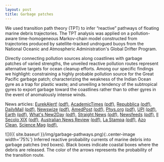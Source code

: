```yaml
---
layout: post
title: Garbage patches
---
```


We used transition path theory (TPT) to infer “reactive” pathways of floating marine debris trajectories. The TPT analysis was applied on a pollution-aware time-homogeneous Markov-chain model constructed from trajectories produced by satellite-tracked undrogued buoys from the National Oceanic and Atmospheric Administration's Global Drifter Program.

Directly connecting pollution sources along coastlines with garbage patches of varied strengths, the unveiled reactive pollution routes represent alternative targets for ocean cleanup efforts. Among our specific findings we highlight: constraining a highly probable pollution source for the Great Pacific garbage patch; characterizing the weakness of the Indian Ocean gyre as a trap for plastic waste; and unveiling a tendency of the subtropical gyres to export garbage toward the coastlines rather than to other gyres in the event of anomalously intense winds.

News articles: [EurekAlert!](https://www.eurekalert.org/pub_releases/2021-03/aiop-hdp022521.php) [(pdf)](/archive/news/2021-eurekalert-gp.pdf), [AcademicTimes](https://academictimes.com/researchers-trace-plastic-waste-routes-from-coastlines-to-massive-garbage-patches/) [(pdf)](/archive/news/2021-academictimes-gp.pdf), [Repubblica](https://www.repubblica.it/green-and-blue/2021/03/03/news/le_rotte_dei_rifiuti_plastici_come_i_detriti_si_spostano_negli_oceani-290082480/) [(pdf)](/archive/news/2021-repubblica-gp.pdf), [DailyMail](https://www.dailymail.co.uk/sciencetech/article-9317071/The-Great-Pacific-Garbage-Patch-connecting-pathway-Asia-feeding-debris.html) [(pdf)](/archive/news/2021-dailymail-gp.pdf), [Newswize](https://www.newswise.com/articles/how-does-plastic-debris-make-its-way-into-ocean-garbage-patches) [(pdf)](/archive/news/2021-newswize-gp.pdf), [AmedPost](https://www.amedpost.com/great-pacific-garbage-patch-has-connecting-pathway-with-east-asia-that-may-feed-it-debris/) [(pdf)](/archive/news/2021-amedpost-gp.pdf),
[Phys.org](https://phys.org/news/2021-03-plastic-debris-ocean-garbage-patches.html) [(pdf)](/archive/news/2021-physorg-gp.pdf), [UPI](https://www.upi.com/Science_News/2021/03/02/plastic-pollution-ocean-gyres/8271614700611/) [(pdf)](/archive/news/2021-upi-gp.pdf), [Earth](https://www.earth.com/news/model-predicts-the-fate-of-plastic-debris-in-the-ocean/) [(pdf)](/archive/news/2021-earth-gp.pdf), [What's New2Day](https://whatsnew2day.com/great-pacific-garbage-patch-has-a-connection-path-to-east-asia-that-can-feed-the-debris/) [(pdf)](/archive/news/2021-wahtsnew2day-gp.pdf), [Straight News](https://www.straightnewsonline.com/great-pacific-garbage-patch-has-connecting-pathway-with-east-asia-that-may-feed-it-debris) [(pdf)](/archive/news/2021-straightnewsonline-gp.pdf), [Newsfeeds](https://newsfeeds.media/great-pacific-garbage-patch-has-connecting-pathway-with-east-asia-that-may-feed-it-debris/) [(pdf)](/archive/news/2021-newsfeeds-gp.pdf), [Il Secolo XIX](https://www.ilsecoloxix.it/green-and-blue/2021/03/03/news/le_rotte_dei_rifiuti_plastici_come_i_detriti_si_spostano_negli_oceani-290082480/amp/) [(pdf)](/archive/news/2021-ilsecoloxix-gp.pdf), [Australian News Review](https://australiannewsreview.com/great-pacific-garbage-patch-has-connecting-pathway-with-east-asia-that-may-feed-it-debris/) [(pdf)](/archive/news/2021-australiannews-gp.pdf), [La Stampa](https://www.lastampa.it/green-and-blue/2021/03/03/news/le_rotte_dei_rifiuti_plastici_come_i_detriti_si_spostano_negli_oceani-290082480/) [(pdf)](/archive/news/2021-stampa-gp.pdf), [Azo Clean](https://www.azocleantech.com/news.aspx?newsID=28977), [Science Mag](https://scienmag.com/how-does-plastic-debris-make-its-way-into-ocean-garbage-patches/) [(pdf)](/archive/news/2021-sciencemag-gp.pdf),

![]({{ site.baseurl }}/img/garbage-pathways.png){:.center-image width='75%'}
Inferred reactive probability currents of marine debris into garbage patches (red boxes). Black boxes indicate coastal boxes where the debris are released. The color of the arrows represents the probability of the transition route.
